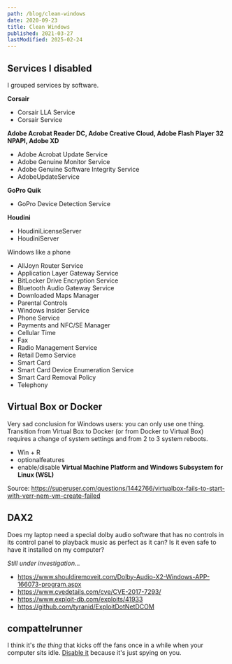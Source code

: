 ```yaml
---
path: /blog/clean-windows
date: 2020-09-23
title: Clean Windows
published: 2021-03-27
lastModified: 2025-02-24
---
```


## Services I disabled

I grouped services by software.

**Corsair**

- Corsair LLA Service
- Corsair Service

**Adobe Acrobat Reader DC, Adobe Creative Cloud, Adobe Flash Player 32 NPAPI, Adobe XD**

- Adobe Acrobat Update Service
- Adobe Genuine Monitor Service
- Adobe Genuine Software Integrity Service
- AdobeUpdateService

**GoPro Quik**

- GoPro Device Detection Service

**Houdini**

- HoudiniLicenseServer
- HoudiniServer


Windows like a phone

- AllJoyn Router Service
- Application Layer Gateway Service
- BitLocker Drive Encryption Service
- Bluetooth Audio Gateway Service
- Downloaded Maps Manager
- Parental Controls
- Windows Insider Service
- Phone Service
- Payments and NFC/SE Manager
- Cellular Time
- Fax
- Radio Management Service
- Retail Demo Service
- Smart Card
- Smart Card Device Enumeration Service
- Smart Card Removal Policy
- Telephony


## Virtual Box or Docker

Very sad conclusion for Windows users: you can only use one thing. Transition from Virtual Box to Docker (or from Docker to Virtual Box) requires a change of system settings and from 2 to 3 system reboots.

- Win + R
- optionalfeatures
- enable/disable **Virtual Machine Platform and Windows Subsystem for Linux (WSL)**

Source: https://superuser.com/questions/1442766/virtualbox-fails-to-start-with-verr-nem-vm-create-failed

## DAX2

Does my laptop need a special dolby audio software that has no controls in its control panel to playback music as perfect as it can? Is it even safe to have it installed on my computer?

*Still under investigation...*

- https://www.shouldiremoveit.com/Dolby-Audio-X2-Windows-APP-166073-program.aspx
- https://www.cvedetails.com/cve/CVE-2017-7293/
- https://www.exploit-db.com/exploits/41933
- https://github.com/tyranid/ExploitDotNetDCOM

## compattelrunner

I think it's _the thing_ that kicks off the fans once in a while when your computer sits idle. [Disable it](https://superuser.com/questions/1613932/how-to-disable-compattelrunner-exe-microsoft-compatibility-telemetry) because it's just spying on you.